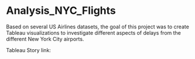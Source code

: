 # Analysis_NYC_Flights
Based on several US Airlines datasets, the goal of this project was to create Tableau visualizations to investigate different aspects of delays from the different New York City airports.

Tableau Story link:
